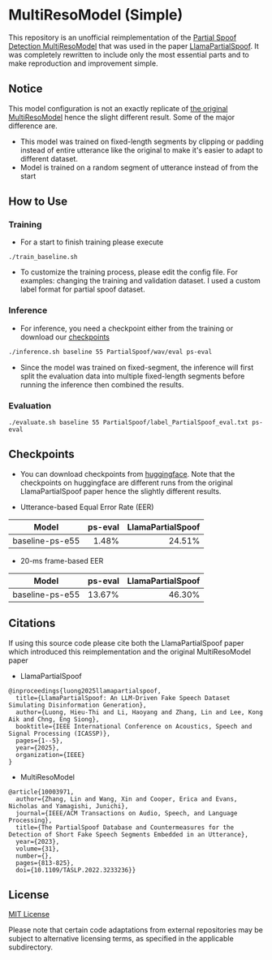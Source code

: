 # MultiResoModel (Simple)

This repository is an unofficial reimplementation of the [Partial Spoof Detection MultiResoModel](https://ieeexplore.ieee.org/document/10003971) that was used in the paper [LlamaPartialSpoof](https://arxiv.org/abs/2409.14743). It was completely rewritten to include only the most essential parts and to make reproduction and improvement simple.

## Notice
This model configuration is not an exactly replicate of [the original MultiResoModel](https://github.com/nii-yamagishilab/PartialSpoof/tree/main/03multireso) hence the slight different result. Some of the major difference are.
- This model was trained on fixed-length segments by clipping or padding instead of entire utterance like the original to make it's easier to adapt to different dataset.
- Model is trained on a random segment of utterance instead of from the start

## How to Use
### Training
- For a start to finish training please execute
```
./train_baseline.sh
```
- To customize the training process, please edit the config file. For examples: changing the training and validation dataset. I used a custom label format for partial spoof dataset.

### Inference
- For inference, you need a checkpoint either from the training or download our [checkpoints](#Checkpoint)
```bash
./inference.sh baseline 55 PartialSpoof/wav/eval ps-eval
```
- Since the model was trained on fixed-segment, the inference will first split the evaluation data into multiple fixed-length segments before running the inference then combined the results.

### Evaluation
```
./evaluate.sh baseline 55 PartialSpoof/label_PartialSpoof_eval.txt ps-eval
```

## Checkpoints
- You can download checkpoints from [huggingface](https://huggingface.co/hieuthi/MultiResoModel-Simple-ckpts). Note that the checkpoints on huggingface are different runs from the original LlamaPartialSpoof paper hence the slightly different results.

- Utterance-based Equal Error Rate (EER)

|           Model | ps-eval | LlamaPartialSpoof |
|-----------------|--------:|------------------:|
| baseline-ps-e55 |   1.48% |            24.51% |

- 20-ms frame-based EER

|           Model | ps-eval | LlamaPartialSpoof |
|-----------------|---------|------------------:|
| baseline-ps-e55 |  13.67% |           46.30%  | 

## Citations
If using this source code please cite both the LlamaPartialSpoof paper which introduced this reimplementation and the original MultiResoModel paper
- LlamaPartialSpoof
```
@inproceedings{luong2025llamapartialspoof,
  title={LlamaPartialSpoof: An LLM-Driven Fake Speech Dataset Simulating Disinformation Generation},
  author={Luong, Hieu-Thi and Li, Haoyang and Zhang, Lin and Lee, Kong Aik and Chng, Eng Siong},
  booktitle={IEEE International Conference on Acoustics, Speech and Signal Processing (ICASSP)},
  pages={1--5},
  year={2025},
  organization={IEEE}
}
```

- MultiResoModel
```
@article{10003971,
  author={Zhang, Lin and Wang, Xin and Cooper, Erica and Evans, Nicholas and Yamagishi, Junichi},
  journal={IEEE/ACM Transactions on Audio, Speech, and Language Processing}, 
  title={The PartialSpoof Database and Countermeasures for the Detection of Short Fake Speech Segments Embedded in an Utterance}, 
  year={2023},
  volume={31},
  number={},
  pages={813-825},
  doi={10.1109/TASLP.2022.3233236}}
```

## License

[MIT License](LICENSE)

Please note that certain code adaptations from external repositories may be subject to alternative licensing terms, as specified in the applicable subdirectory.
